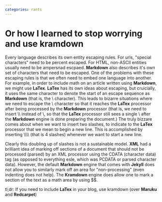 ```yaml
---
categories: rants
---
```


# Or how I learned to stop worrying and use kramdown

Every language describes its own entity escaping rules. For urls, "special characters" need to be percent escaped.  For HTML, non-ASCII entities usually need to be ampersnad escpaed.  __Markdown__ also describes it's own set of characters that need to be escaped.  One of the problems with these escaping rules is that we often need to embed one language into another.  For example, in order to include math on an article written using __Markdown__, we might use __LaTex__.  __LaTex__ has its own ideas about escaping, but cruicially, it uses the same character to denote the start of an escape sequence as __Markdown__ (that is, the \\ character).  This leads to bizarre situations where we need to escape the \\ character so that it reaches the __LaTex__ processor after being processed by the __Markdown__ processor (that is, we need to insert \\\\ instead of \\, so that the __LaTex__ processor still sees a single \\ after the __Markdown__ engine is done preparing the document.)  The truly bizzare comes about when we want to insert two slashes, to indicate to the __LaTex__ processor that we mean to begin a new line.  This is accomplished by inserting \\\\\\\\ (that is 4 slashes) whenever we want to start a new line.


Clearly this doubling up of slashes is not a sustainable model.  __XML__ had a brilliant idea of marking off sections of a document that should not be processed (parsed) by an XML processor using the CDATA (character data) tag (as opposed to everything esle, which was PCDATA or parsed character data).  However, the default __Markdown__ engine that comes with __Jekyll__ does not allow you to similarly mark off an area for "non-processing" (even indenting does not help). The __Kramdown__ engine does allow one to mark a section of the text as a math area by using \$\$.

tl;dr: If you need to include __LaTex__ in your blog, use kramdown (over __Maruku__ and __Redcarpet__)